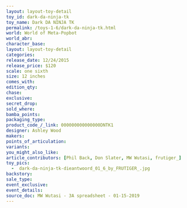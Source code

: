 ```yaml
---
layout: layout-toy-detail 
toy_id: dark-da-ninja-tk
toy_name: Dark DA NINJA TK
permalink: /toys-1-6/dark-da-ninja-tk.html
world: World of Meta-Popbot
world_abr: 
character_base: 
layout: layout-toy-detail
categories: 
release_date: 12/24/2015
release_price: $120 
scale: one sixth
size: 12 inches
comes_with: 
edition_qty: 
chase: 
exclusive: 
secret_drop: 
sold_where: 
bamba_points: 
packaging_type: 
product_code_/_link: 000000000000000DNTK1
designer: Ashley Wood
makers: 
points_of_articulation: 
variants: 
you_might_also_like: 
article_contributors: [Phil Back, Don Slater, MW Wutasi, frutiger_]
toy_pics: 
  -  dark-da-ninja-tk-dieantwoord_01_6_by_FRUTIGER_.jpg
backstory: 
sale_type: 
event_exclusive: 
event_details: 
source_doc: MW Wutasi - 3A spreadsheet - 01-15-2019
---
```

